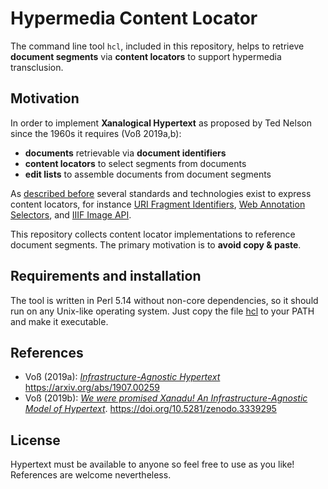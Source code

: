 # Hypermedia Content Locator

The command line tool `hcl`, included in this repository, helps to retrieve
**document segments** via **content locators** to support hypermedia
transclusion.

## Motivation

In order to implement **Xanalogical Hypertext** as proposed by Ted Nelson since
the 1960s it requires (Voß 2019a,b):

* **documents** retrievable via **document identifiers**
* **content locators** to select segments from documents
* **edit lists** to assemble documents from document segments  

As [described before](https://jakobib.github.io/hypertext2019/#content-locators)
several standards and technologies exist to express content locators, for instance
[URI Fragment Identifiers], [Web Annotation Selectors], and [IIIF Image API].

This repository collects content locator implementations to reference document
segments. The primary motivation is to **avoid copy & paste**.

[URI Fragment Identifiers]: http://www.w3.org/TR/fragid-best-practices/
[Web Annotation Selectors]: https://www.w3.org/TR/annotation-model/#selectors
[IIIF Image API]: https://iiif.io/api/image/

## Requirements and installation

The tool is written in Perl 5.14 without non-core dependencies, so it should
run on any Unix-like operating system. Just copy the file [hcl](hcl) to your
PATH and make it executable.

## References

* Voß (2019a): _[Infrastructure-Agnostic Hypertext](https://jakobib.github.io/hypertext2019/)_ <https://arxiv.org/abs/1907.00259>
* Voß (2019b): _[We were promised Xanadu! An Infrastructure-Agnostic Model of Hypertext](https://doi.org/10.5281/zenodo.3339295)_. <https://doi.org/10.5281/zenodo.3339295>

## License

Hypertext must be available to anyone so feel free to use as you like!
References are welcome nevertheless.

